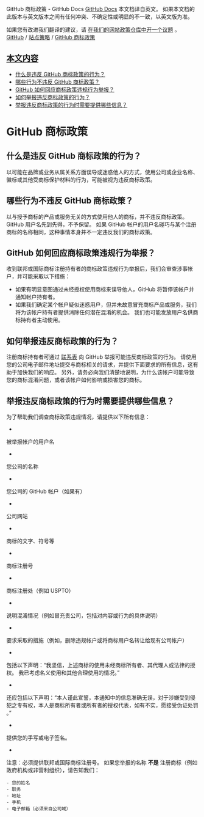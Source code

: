 GitHub 商标政策 - GitHub Docs
[GitHub Docs](/cn)
本文档译自英文。 如果本文档的此版本与英文版本之间有任何冲突、不确定性或明显的不一致，以英文版为准。

如果您有改进我们翻译的建议，请
[在我们的网站政策仓库中开一个议题](https://github.com/github/site-policy/issues)
。
[GitHub](/cn/github)
/
[站点策略](/cn/github/site-policy)
/
[GitHub 商标政策](/cn/github/site-policy/github-trademark-policy)

## [本文内容](#in-this-article)
- [什么是违反 GitHub 商标政策的行为？](#what-is-a-github-trademark-policy-violation)
- [哪些行为不违反 GitHub 商标政策？](#what-is-not-a-github-trademark-policy-violation)
- [GitHub 如何回应商标政策违规行为举报？](#how-does-github-respond-to-reported-trademark-policy-violations)
- [如何举报违反商标政策的行为？](#how-do-i-report-a-trademark-policy-violation)
- [举报违反商标政策的行为时需要提供哪些信息？](#what-information-is-required-when-reporting-trademark-policy-violations)

# GitHub 商标政策

## 什么是违反 GitHub 商标政策的行为？

以可能在品牌或业务从属关系方面误导或迷惑他人的方式，使用公司或企业名称、徽标或其他受商标保护材料的行为，可能被视为违反商标政策。

## 哪些行为不违反 GitHub 商标政策？

以与授予商标的产品或服务无关的方式使用他人的商标，并不违反商标政策。 GitHub 用户名先到先得，不予保留。 如果 GitHub 帐户的用户名碰巧与某个注册商标的名称相同，这种事情本身并不一定违反我们的商标政策。

## GitHub 如何回应商标政策违规行为举报？

收到联邦或国际商标注册持有者的商标政策违规行为举报后，我们会审查涉事帐户，并可能采取以下措施：

- 如果有明显意图通过未经授权使用商标来误导他人，GitHub 将暂停该帐户并通知帐户持有者。
- 如果我们确定某个帐户疑似迷惑用户，但并未故意冒充商标产品或服务，我们将为该帐户持有者提供消除任何潜在混淆的机会。 我们也可能发放用户名供商标持有者主动使用。

## 如何举报违反商标政策的行为？

注册商标持有者可通过
[联系表](https://support.github.com/contact?tags=docs-trademark)
向 GitHub 举报可能违反商标政策的行为。 请使用您的公司电子邮件地址提交与商标相关的请求，并提供下面要求的所有信息，这有助于加快我们的响应。 另外，请务必向我们清楚地说明，为什么该帐户可能导致您的商标混淆问题，或者该帐户如何影响或损害您的商标。

## 举报违反商标政策的行为时需要提供哪些信息？

为了帮助我们调查商标政策违规情况，请提供以下所有信息：

-
被举报帐户的用户名

-
您公司的名称

-
您公司的 GitHub 帐户（如果有）

-
公司网站

-
商标的文字、符号等

-
商标注册号

-
商标注册处（例如 USPTO）

-
说明混淆情况（例如冒充贵公司，包括对内容或行为的具体说明）

-
要求采取的措施（例如，删除违规帐户或将商标用户名转让给现有公司帐户）

-
包括以下声明：“我坚信，上述商标的使用未经商标所有者、其代理人或法律的授权。 我已考虑名义使用和其他合理使用的情况。”

-
还应包括以下声明：“本人谨此宣誓，本通知中的信息准确无误，对于涉嫌受到侵犯之专有权，本人是商标所有者或所有者的授权代表，如有不实，愿接受伪证处罚 。”

-
提供您的手写或电子签名。

-
注意：必须提供联邦或国际商标注册号。 如果您举报的名称
**不是**
注册商标（例如政府机构或非营利组织），请告知我们：

	- 您的姓名
	- 职务
	- 地址
	- 手机
	- 电子邮箱（必须来自公司域）
